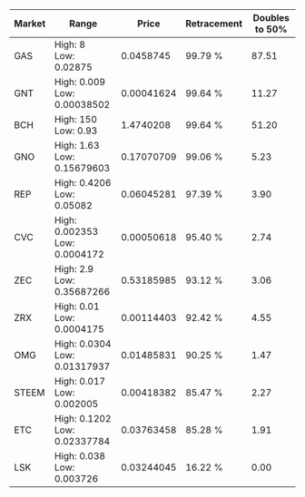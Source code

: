 | Market | Range | Price| Retracement | Doubles to 50% |
| --- | --- | --- | --- | --- |
| GAS | High: 8<br />Low: 0.02875 | 0.0458745 | 99.79 % | 87.51 |
| GNT | High: 0.009<br />Low: 0.00038502 | 0.00041624 | 99.64 % | 11.27 |
| BCH | High: 150<br />Low: 0.93 | 1.4740208 | 99.64 % | 51.20 |
| GNO | High: 1.63<br />Low: 0.15679603 | 0.17070709 | 99.06 % | 5.23 |
| REP | High: 0.4206<br />Low: 0.05082 | 0.06045281 | 97.39 % | 3.90 |
| CVC | High: 0.002353<br />Low: 0.0004172 | 0.00050618 | 95.40 % | 2.74 |
| ZEC | High: 2.9<br />Low: 0.35687266 | 0.53185985 | 93.12 % | 3.06 |
| ZRX | High: 0.01<br />Low: 0.0004175 | 0.00114403 | 92.42 % | 4.55 |
| OMG | High: 0.0304<br />Low: 0.01317937 | 0.01485831 | 90.25 % | 1.47 |
| STEEM | High: 0.017<br />Low: 0.002005 | 0.00418382 | 85.47 % | 2.27 |
| ETC | High: 0.1202<br />Low: 0.02337784 | 0.03763458 | 85.28 % | 1.91 |
| LSK | High: 0.038<br />Low: 0.003726 | 0.03244045 | 16.22 % | 0.00 |

